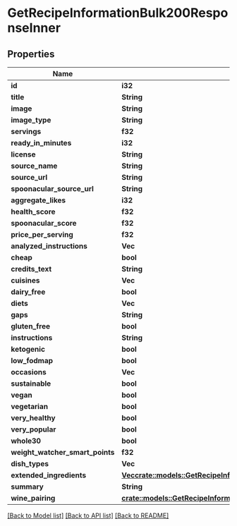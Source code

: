# GetRecipeInformationBulk200ResponseInner

## Properties

Name | Type | Description | Notes
------------ | ------------- | ------------- | -------------
**id** | **i32** |  | 
**title** | **String** |  | 
**image** | **String** |  | 
**image_type** | **String** |  | 
**servings** | **f32** |  | 
**ready_in_minutes** | **i32** |  | 
**license** | **String** |  | 
**source_name** | **String** |  | 
**source_url** | **String** |  | 
**spoonacular_source_url** | **String** |  | 
**aggregate_likes** | **i32** |  | 
**health_score** | **f32** |  | 
**spoonacular_score** | **f32** |  | 
**price_per_serving** | **f32** |  | 
**analyzed_instructions** | **Vec<String>** |  | 
**cheap** | **bool** |  | 
**credits_text** | **String** |  | 
**cuisines** | **Vec<String>** |  | 
**dairy_free** | **bool** |  | 
**diets** | **Vec<String>** |  | 
**gaps** | **String** |  | 
**gluten_free** | **bool** |  | 
**instructions** | **String** |  | 
**ketogenic** | **bool** |  | 
**low_fodmap** | **bool** |  | 
**occasions** | **Vec<String>** |  | 
**sustainable** | **bool** |  | 
**vegan** | **bool** |  | 
**vegetarian** | **bool** |  | 
**very_healthy** | **bool** |  | 
**very_popular** | **bool** |  | 
**whole30** | **bool** |  | 
**weight_watcher_smart_points** | **f32** |  | 
**dish_types** | **Vec<String>** |  | 
**extended_ingredients** | [**Vec<crate::models::GetRecipeInformation200ResponseExtendedIngredientsInner>**](getRecipeInformation_200_response_extendedIngredients_inner.md) |  | 
**summary** | **String** |  | 
**wine_pairing** | [**crate::models::GetRecipeInformation200ResponseWinePairing**](getRecipeInformation_200_response_winePairing.md) |  | 

[[Back to Model list]](../README.md#documentation-for-models) [[Back to API list]](../README.md#documentation-for-api-endpoints) [[Back to README]](../README.md)


